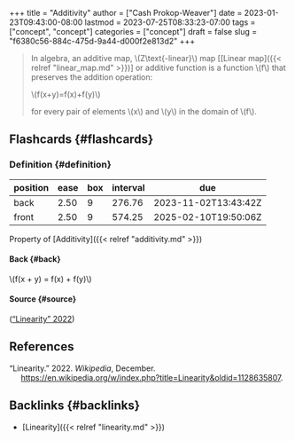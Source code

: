 +++
title = "Additivity"
author = ["Cash Prokop-Weaver"]
date = 2023-01-23T09:43:00-08:00
lastmod = 2023-07-25T08:33:23-07:00
tags = ["concept", "concept"]
categories = ["concept"]
draft = false
slug = "f6380c56-884c-475d-9a44-d000f2e813d2"
+++

> In algebra, an additive map, \\(Z\text{-linear}\\) map [[Linear map]({{< relref "linear_map.md" >}})] or additive function is a function \\(f\\) that preserves the addition operation:
>
> \\(f(x+y)=f(x)+f(y)\\)
>
> for every pair of elements \\(x\\) and \\(y\\) in the domain of \\(f\\).


## Flashcards {#flashcards}


### Definition {#definition}

| position | ease | box | interval | due                  |
|----------|------|-----|----------|----------------------|
| back     | 2.50 | 9   | 276.76   | 2023-11-02T13:43:42Z |
| front    | 2.50 | 9   | 574.25   | 2025-02-10T19:50:06Z |

Property of [Additivity]({{< relref "additivity.md" >}})


#### Back {#back}

\\(f(x + y) = f(x) + f(y)\\)


#### Source {#source}

(<a href="#citeproc_bib_item_1">“Linearity” 2022</a>)

## References

<style>.csl-entry{text-indent: -1.5em; margin-left: 1.5em;}</style><div class="csl-bib-body">
  <div class="csl-entry"><a id="citeproc_bib_item_1"></a>“Linearity.” 2022. <i>Wikipedia</i>, December. <a href="https://en.wikipedia.org/w/index.php?title=Linearity&oldid=1128635807">https://en.wikipedia.org/w/index.php?title=Linearity&#38;oldid=1128635807</a>.</div>
</div>


## Backlinks {#backlinks}

-   [Linearity]({{< relref "linearity.md" >}})
